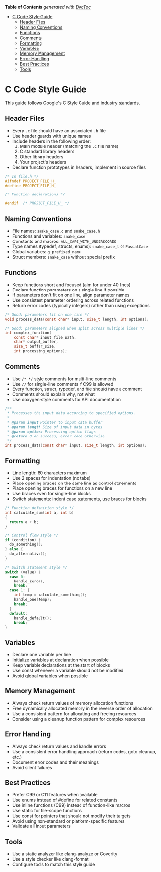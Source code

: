 <!-- START doctoc generated TOC please keep comment here to allow auto update -->
<!-- DON'T EDIT THIS SECTION, INSTEAD RE-RUN doctoc TO UPDATE -->
**Table of Contents**  *generated with [DocToc](https://github.com/thlorenz/doctoc)*

- [C Code Style Guide](#c-code-style-guide)
  - [Header Files](#header-files)
  - [Naming Conventions](#naming-conventions)
  - [Functions](#functions)
  - [Comments](#comments)
  - [Formatting](#formatting)
  - [Variables](#variables)
  - [Memory Management](#memory-management)
  - [Error Handling](#error-handling)
  - [Best Practices](#best-practices)
  - [Tools](#tools)

<!-- END doctoc generated TOC please keep comment here to allow auto update -->

# C Code Style Guide

This guide follows Google's C Style Guide and industry standards.

## Header Files

- Every `.c` file should have an associated `.h` file
- Use header guards with unique names
- Include headers in the following order:
  1. Main module header (matching the `.c` file name)
  2. C standard library headers
  3. Other library headers
  4. Your project's headers
- Declare function prototypes in headers, implement in source files

```c
/* In file.h */
#ifndef PROJECT_FILE_H_
#define PROJECT_FILE_H_

/* Function declarations */

#endif  /* PROJECT_FILE_H_ */
```

## Naming Conventions

- File names: `snake_case.c` and `snake_case.h`
- Functions and variables: `snake_case`
- Constants and macros: `ALL_CAPS_WITH_UNDERSCORES`
- Type names (typedef, structs, enums): `snake_case_t` or `PascalCase`
- Global variables: `g_prefixed_name`
- Struct members: `snake_case` without special prefix

## Functions

- Keep functions short and focused (aim for under 40 lines)
- Declare function parameters on a single line if possible
- If parameters don't fit on one line, align parameter names
- Use consistent parameter ordering across related functions
- Return error codes (typically integers) rather than using exceptions

```c
/* Good: parameters fit on one line */
void process_data(const char* input, size_t length, int options);

/* Good: parameters aligned when split across multiple lines */
int complex_function(
    const char* input_file_path,
    char* output_buffer,
    size_t buffer_size,
    int processing_options);
```

## Comments

- Use `/* */` style comments for multi-line comments
- Use `//` for single-line comments if C99 is allowed
- Every function, struct, typedef, and file should have a comment
- Comments should explain why, not what
- Use doxygen-style comments for API documentation

```c
/**
 * Processes the input data according to specified options.
 *
 * @param input Pointer to input data buffer
 * @param length Size of input data in bytes
 * @param options Processing option flags
 * @return 0 on success, error code otherwise
 */
int process_data(const char* input, size_t length, int options);
```

## Formatting

- Line length: 80 characters maximum
- Use 2 spaces for indentation (no tabs)
- Place opening braces on the same line as control statements
- Place opening braces for functions on a new line
- Use braces even for single-line blocks
- Switch statements: indent case statements, use braces for blocks

```c
/* Function definition style */
int calculate_sum(int a, int b)
{
  return a + b;
}

/* Control flow style */
if (condition) {
  do_something();
} else {
  do_alternative();
}

/* Switch statement style */
switch (value) {
  case 0:
    handle_zero();
    break;
  case 1: {
    int temp = calculate_something();
    handle_one(temp);
    break;
  }
  default:
    handle_default();
    break;
}
```

## Variables

- Declare one variable per line
- Initialize variables at declaration when possible
- Keep variable declarations at the start of blocks
- Use const whenever a variable should not be modified
- Avoid global variables when possible

## Memory Management

- Always check return values of memory allocation functions
- Free dynamically allocated memory in the reverse order of allocation
- Use a consistent pattern for allocating and freeing resources
- Consider using a cleanup function pattern for complex resources

## Error Handling

- Always check return values and handle errors
- Use a consistent error handling approach (return codes, goto cleanup, etc.)
- Document error codes and their meanings
- Avoid silent failures

## Best Practices

- Prefer C99 or C11 features when available
- Use enums instead of #define for related constants
- Use inline functions (C99) instead of function-like macros
- Use static for file-scope functions
- Use const for pointers that should not modify their targets
- Avoid using non-standard or platform-specific features
- Validate all input parameters

## Tools

- Use a static analyzer like clang-analyze or Coverity
- Use a style checker like clang-format
- Configure tools to match this style guide
